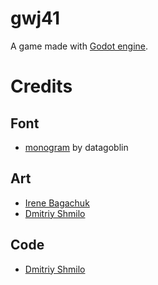 # gwj41 #

A game made with [Godot engine](https://godotengine.org/).

# Credits #

## Font ##
- [monogram](https://datagoblin.itch.io/monogram) by datagoblin

## Art ##
- [Irene Bagachuk](https://www.artstation.com/i_bahachuk)
- [Dmitriy Shmilo](https://dmitriy-shmilo.itch.io/)

## Code ##
- [Dmitriy Shmilo](https://dmitriy-shmilo.itch.io/)